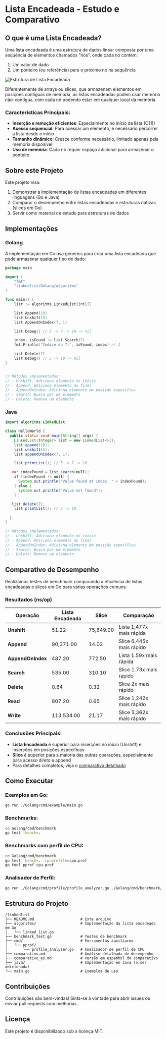 # Lista Encadeada - Estudo e Comparativo

## O que é uma Lista Encadeada?

Uma lista encadeada é uma estrutura de dados linear composta por uma sequência de elementos chamados "nós", onde cada nó contém:
1. Um valor de dado
2. Um ponteiro (ou referência) para o próximo nó na sequência

![Estrutura de Lista Encadeada](https://upload.wikimedia.org/wikipedia/commons/6/6d/Singly-linked-list.svg)

Diferentemente de arrays ou slices, que armazenam elementos em posições contíguas de memória, as listas encadeadas podem usar memória não-contígua, com cada nó podendo estar em qualquer local da memória.

### Características Principais:
- **Inserção e remoção eficientes**: Especialmente no início da lista (O(1))
- **Acesso sequencial**: Para acessar um elemento, é necessário percorrer a lista desde o início
- **Tamanho dinâmico**: Cresce conforme necessário, limitado apenas pela memória disponível
- **Uso de memória**: Cada nó requer espaço adicional para armazenar o ponteiro

## Sobre este Projeto

Este projeto visa:
1. Demonstrar a implementação de listas encadeadas em diferentes linguagens (Go e Java)
2. Comparar o desempenho entre listas encadeadas e estruturas nativas (slices em Go)
3. Servir como material de estudo para estruturas de dados

## Implementações

### Golang

A implementação em Go usa generics para criar uma lista encadeada que pode armazenar qualquer tipo de dado:

```go
package main

import (
	"fmt"
	"linkedlist/Golang/algoritms"
)

func main() {
	list := algoritms.LinkedList[int]{}

	list.Append(10)
	list.Unshift(5)
	list.AppendOnIndex(7, 1)

	list.Debug() // 5 -> 7 -> 10 -> nil

	index, isFound := list.Search(7)
	fmt.Println("Índice do 7:", isFound, index) // 1

	list.Delete(7)
	list.Debug() // 5 -> 10 -> nil
}


// Métodos implementados:
// - Unshift: Adiciona elemento no início
// - Append: Adiciona elemento no final
// - AppendOnIndex: Adiciona elemento em posição específica
// - Search: Busca por um elemento
// - Delete: Remove um elemento
```

### Java

```java
import algoritms.LinkedList;

class HelloWorld {
  public static void main(String[] args) {
    LinkedList<Integer> list = new LinkedList<>();
    list.append(10);
    list.unshift(5);
    list.appendOnIndex(7, 1);

    list.printList(); // 5 -> 7 -> 10 

   var indexFound = list.search(null);
    if (indexFound != null) {
      System.out.println("Value found at index: " + indexFound);
    } else {
      System.out.println("Value not found");
    }

   list.delete(7);
    list.printList(); // 5 -> 10

  }
}

// Métodos implementados:
// - Unshift: Adiciona elemento no início
// - Append: Adiciona elemento no final
// - AppendOnIndex: Adiciona elemento em posição específica
// - Search: Busca por um elemento
// - Delete: Remove um elemento
```

## Comparativo de Desempenho

Realizamos testes de benchmark comparando a eficiência de listas encadeadas e slices em Go para várias operações comuns:

### Resultados (ns/op)

| Operação              | Lista Encadeada | Slice      | Comparação         |
|-----------------------|-----------------|------------|-------------------|
| **Unshift**           | 51.22           | 75,649.00  | Lista 1,477x mais rápida |
| **Append**            | 90,371.00       | 14.02      | Slice 6,445x mais rápido |
| **AppendOnIndex**     | 487.20          | 772.50     | Lista 1.59x mais rápida |
| **Search**            | 535.00          | 310.10     | Slice 1.73x mais rápido |
| **Delete**            | 0.64            | 0.32       | Slice 2x mais rápido |
| **Read**              | 807.20          | 0.65       | Slice 1,242x mais rápido |
| **Write**             | 113,534.00      | 21.17      | Slice 5,362x mais rápido |

### Conclusões Principais:
- **Lista Encadeada** é superior para inserções no início (Unshift) e inserções em posições específicas
- **Slice** é superior para a maioria das outras operações, especialmente para acesso direto e append
- Para detalhes completos, veja o [comparativo detalhado](comparativo.md)

## Como Executar

### Exemplos em Go:

```bash
go run ./Golang/cmd/example/main.go
```

### Benchmarks:

```bash
cd Golang/cmd/benchmark
go test -bench=.
```

### Benchmarks com perfil de CPU:

```bash
cd Golang/cmd/benchmark
go test -bench=. -cpuprofile=cpu.prof
go tool pprof cpu.prof
```

### Analisador de Perfil:

```bash
go run ./Golang/cmd/profile/profile_analyzer.go ./Golang/cmd/benchmark/cpu.prof
```

## Estrutura do Projeto

```
/linkedlist
├── README.md                     # Este arquivo
├── algoritms/                    # Implementação da lista encadeada em Go
│   └── linked_list.go
├── benchmark_test.go             # Testes de benchmark
├── cmd/                          # Ferramentas auxiliares  
│   └── pprof/
│       └── profile_analyzer.go   # Analisador de perfil de CPU
├── comparativo.md                # Análise detalhada de desempenho
├── comparativo_es.md             # Versão em espanhol do comparativo
├── java/                         # Implementação em Java (a ser adicionada)
└── main.go                       # Exemplos de uso
```

## Contribuições

Contribuições são bem-vindas! Sinta-se à vontade para abrir issues ou enviar pull requests com melhorias.

## Licença

Este projeto é disponibilizado sob a licença MIT.
